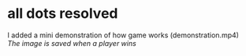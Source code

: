# all dots resolved
  I added a mini demonstration of how game works (demonstration.mp4)\
  *The image is saved when a player wins*

